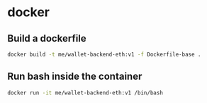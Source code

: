 # docker

## Build a dockerfile

```sh
docker build -t me/wallet-backend-eth:v1 -f Dockerfile-base .
```

## Run bash inside the container

```sh
docker run -it me/wallet-backend-eth:v1 /bin/bash
```

